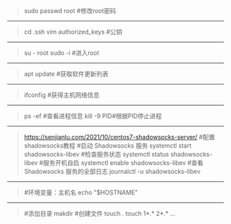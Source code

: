 >sudo passwd root #修改root密码
----
>cd .ssh
>vim authorized_keys #公钥
---
>su - root 
>sudo -i #进入root
---
>apt update #获取软件更新列表
---
>ifconfig #获得主机网络信息
---
>ps -ef #查看进程信息
>kill -9 PID#根据PID停止进程
---
>https://senjianlu.com/2021/10/centos7-shadowsocks-server/ #配置shadowsocks教程
> #启动 Shadowsocks 服务
>systemctl start shadowsocks-libev
>#检查服务状态
>systemctl status shadowsocks-libev
>#服务开机自启
>systemctl enable shadowsocks-libev
>#查看 Shadowsocks 服务的全部日志
>journalctl -u shadowsocks-libev
---
> #环境变量：主机名
> echo "$HOSTNAME"
---
> #添加目录
> makdir
> #创建文件
> touch *.*
> touch 1*.*  2*.*  ...